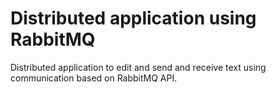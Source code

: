# Distributed application using RabbitMQ
Distributed application to edit and send and receive text using communication based on RabbitMQ API.
